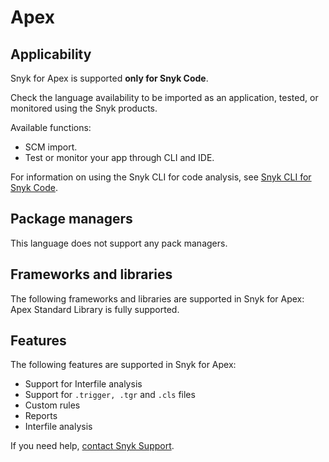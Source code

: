 # Apex

## Applicability

Snyk for Apex is supported **only for Snyk Code**.

Check the language availability to be imported as an application, tested, or monitored using the Snyk products.&#x20;

Available functions:

* SCM import.&#x20;
* Test or monitor your app through CLI and IDE.

For information on using the Snyk CLI for code analysis, see [Snyk CLI for Snyk Code](../snyk-cli/scan-and-maintain-projects-using-the-cli/snyk-cli-for-snyk-code/).

## Package managers

This language does not support any pack managers.

## Frameworks and libraries

The following frameworks and libraries are supported in Snyk for Apex: Apex Standard Library is fully supported.

## Features

The following features are supported in Snyk for Apex:

* Support for Interfile analysis
* Support for `.trigger, .tgr` and `.cls` files
* Custom rules
* Reports
* Interfile analysis

If you need help, [contact Snyk Support](https://support.snyk.io/hc/en-us).&#x20;
